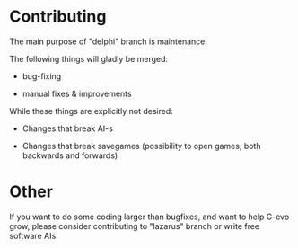 Contributing
====

The main purpose of "delphi" branch is maintenance.

The following things will gladly be merged:

* bug-fixing

* manual fixes & improvements

While these things are explicitly not desired:

* Changes that break AI-s

* Changes that break savegames (possibility to open games, both backwards and forwards)

Other
====

If you want to do some coding larger than bugfixes, and want to help C-evo grow, please consider contributing to "lazarus" branch or write free software AIs.

